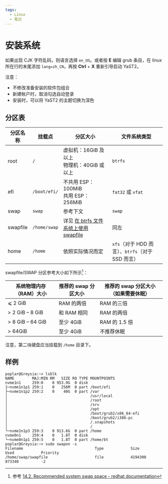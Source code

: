 ```yaml
---
tags:
  - Linux
  - 笔记
---
```


# 安装系统

如果出现 CJK 字符乱码，则语言选择 `en_US`。或者按 **E** 编辑 grub 条目，在 linux 所在行的末尾添加 `lang=zh_CN`，再按 **Ctrl** + **X** 重新引导启动 YaST2。

注意：

- 不修改准备安装的软件包组合
- 新建帐户时，取消勾选自动登录
- 安装时，可以将 YaST2 的主题切换为深色

## 分区表

|分区名称|挂载点|分区大小|文件系统类型|
|---|---|---|---|
|root|`/`|虚拟机：16GiB 及以上<br />物理机：40GiB 或以上|`btrfs`|
|efi|`/boot/efi/`|不共用 ESP：100MiB<br />共用 ESP：256MiB|`fat32` 或 `vfat`|
|swap|`swap`|参考下文|`swap`|
|swapfile|`/home/swap`|详见 [在 btrfs 文件系统上使用 swapfile](./9-swapfile-on-btrfs.md)|同左|
|home|`/home`|依照实际情况而定|`xfs`（对于 HDD 而言）、`btrfs`（对于 SSD 而言）|

swapfile/SWAP 分区参考大小如下所示[^ref_rhel]：

[^ref_rhel]: 参考 [14.2. Recommended system swap space - redhat documentation]

[14.2. Recommended system swap space - redhat documentation]: https://docs.redhat.com/en/documentation/red_hat_enterprise_linux/8/html/managing_storage_devices/getting-started-with-swap_managing-storage-devices#recommended-system-swap-space_getting-started-with-swap


|系统物理内存（RAM）大小|推荐的 swap 分区大小|推荐的 swap 分区大小（如果需要休眠）|
|---|---|---|
|⩽ 2 GiB|RAM 的两倍|RAM 的三倍|
|> 2 GiB – 8 GiB|和 RAM 相同|RAM 的两倍|
|> 8 GiB – 64 GiB|至少 4GiB|RAM 的 1.5 倍|
|> 64GiB|至少 4GiB|不推荐休眠|

注意，第二块硬盘应当挂载到 `/home` 目录下。

## 样例

```
poplar@Greysia:~> lsblk
NAME        MAJ:MIN RM   SIZE RO TYPE MOUNTPOINTS
nvme1n1     259:0    0 953.9G  0 disk 
├─nvme1n1p1 259:1    0   256M  0 part /boot/efi
├─nvme1n1p2 259:2    0    40G  0 part /var
│                                     /usr/local
│                                     /root
│                                     /srv
│                                     /opt
│                                     /boot/grub2/x86_64-efi
│                                     /boot/grub2/i386-pc
│                                     /.snapshots
│                                     /
└─nvme1n1p3 259:3    0 913.6G  0 part /home
nvme0n1     259:4    0   1.8T  0 disk 
└─nvme0n1p1 259:5    0   1.8T  0 part /home/bt
poplar@Greysia:~> sudo swapon -s
Filename                                Type            Size            Used            Priority
/home/swap/swapfile                     file            4194300         873340          -2
```